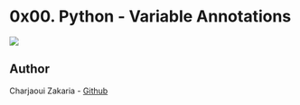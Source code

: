 # 0x00. Python - Variable Annotations

<img src="https://www.algorystcorner.com/content/images/size/w1200/2023/02/Variable-annotation-banner.png">

## Author

Charjaoui Zakaria - [Github](https://github.com/Zakry27)
